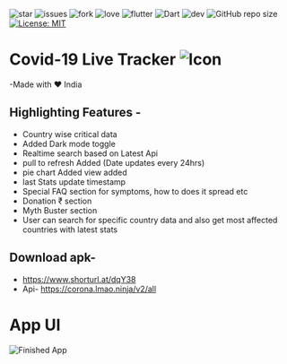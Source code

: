 ![star](https://img.shields.io/github/stars/swaraj961/Covid-19) ![issues](https://img.shields.io/github/issues/swaraj961/Covid-19) ![fork](https://img.shields.io/github/forks/swaraj961/Covid-19) ![love](https://img.shields.io/badge/open%20%20source-%E2%9D%A4-red) ![flutter](https://img.shields.io/badge/Flutter-Framework-blue?logo=flutter) ![Dart](https://img.shields.io/badge/Dart-Language-blue?logo=dart) ![dev](https://img.shields.io/badge/developed%20by%20-swaraj%20routray-orange)
![GitHub repo size](https://img.shields.io/github/repo-size/swaraj961/Covid-19)
[![License: MIT](https://img.shields.io/badge/License-MIT-blue.svg)](https://opensource.org/licenses/MIT)

# Covid-19 Live Tracker ![Icon](https://github.com/swaraj961/Covid-19/blob/master/android/app/src/main/res/mipmap-hdpi/ic_launcher.png)

-Made with ❤ India

## Highlighting Features -
- Country wise critical data
- Added Dark mode toggle 
- Realtime search based on Latest Api 
- pull to refresh Added (Date updates every 24hrs)
- pie chart Added view added
- last Stats update timestamp 
- Special FAQ section for symptoms, how to does it spread etc
- Donation ₹ section
- Myth Buster section
- User can search for specific country data and also get most affected countries with latest stats
## Download apk-
- https://www.shorturl.at/dqY38
- Api- https://corona.lmao.ninja/v2/all

# App UI 
![Finished App](https://github.com/swaraj961/Covid-19/blob/master/images/covid.gif)
